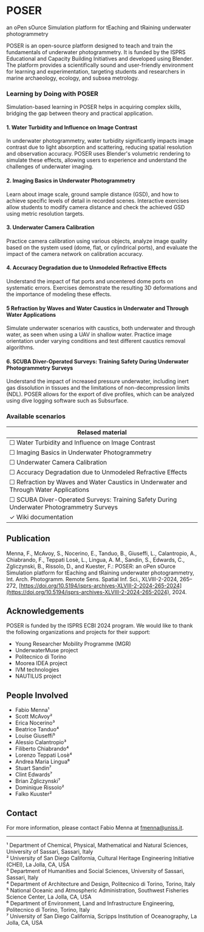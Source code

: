 # POSER
an oPen sOurce Simulation platform for tEaching and tRaining underwater photogrammetry

POSER is an open-source platform designed to teach and train the fundamentals of underwater photogrammetry. It is funded by the ISPRS Educational and Capacity Building Initiatives and developed using Blender. The platform provides a scientifically sound and user-friendly environment for learning and experimentation, targeting students and researchers in marine archaeology, ecology, and subsea metrology.

### Learning by Doing with POSER

Simulation-based learning in POSER helps in acquiring complex skills, bridging the gap between theory and practical application.

#### 1. Water Turbidity and Influence on Image Contrast

In underwater photogrammetry, water turbidity significantly impacts image contrast due to light absorption and scattering, reducing spatial resolution and observation accuracy. POSER uses Blender's volumetric rendering to simulate these effects, allowing users to experience and understand the challenges of underwater imaging.

#### 2. Imaging Basics in Underwater Photogrammetry

Learn about image scale, ground sample distance (GSD), and how to achieve specific levels of detail in recorded scenes. Interactive exercises allow students to modify camera distance and check the achieved GSD using metric resolution targets.

#### 3. Underwater Camera Calibration

Practice camera calibration using various objects, analyze image quality based on the system used (dome, flat, or cylindrical ports), and evaluate the impact of the camera network on calibration accuracy.

#### 4. Accuracy Degradation due to Unmodeled Refractive Effects

Understand the impact of flat ports and uncentered dome ports on systematic errors. Exercises demonstrate the resulting 3D deformations and the importance of modeling these effects.

#### 5 Refraction by Waves and Water Caustics in Underwater and Through Water Applications

Simulate underwater scenarios with caustics, both underwater and through water, as seen when using a UAV in shallow water. Practice image orientation under varying conditions and test different caustics removal algorithms.

#### 6. SCUBA Diver-Operated Surveys: Training Safety During Underwater Photogrammetry Surveys

Understand the impact of increased pressure underwater, including inert gas dissolution in tissues and the limitations of non-decompression limits (NDL). POSER allows for the export of dive profiles, which can be analyzed using dive logging software such as Subsurface.

### Available scenarios

| Relased material                 | 
| ---------------------------------- | 
| &#x2610; Water Turbidity and Influence on Image Contrast                 |
| &#x2610; Imaging Basics in Underwater Photogrammetry                     | 
| &#x2610; Underwater Camera Calibration           |
| &#x2610; Accuracy Degradation due to Unmodeled Refractive Effects                      |
| &#x2610; Refraction by Waves and Water Caustics in Underwater and Through Water Applications                     |
| &#x2610; SCUBA Diver-Operated Surveys: Training Safety During Underwater Photogrammetry Surveys |
| &check; Wiki documentation          |

## Publication

Menna, F., McAvoy, S., Nocerino, E., Tanduo, B., Giuseffi, L., Calantropio, A., Chiabrando, F., Teppati Losè, L., Lingua, A. M., Sandin, S., Edwards, C., Zgliczynski, B., Rissolo, D., and Kuester, F.: POSER: an oPen sOurce Simulation platform for tEaching and tRaining underwater photogrammetry, Int. Arch. Photogramm. Remote Sens. Spatial Inf. Sci., XLVIII-2-2024, 265–272, [https://doi.org/10.5194/isprs-archives-XLVIII-2-2024-265-2024](https://doi.org/10.5194/isprs-archives-XLVIII-2-2024-265-2024), 2024.

## Acknowledgements

POSER is funded by the ISPRS ECBI 2024 program. We would like to thank the following organizations and projects for their support:

- Young Researcher Mobility Programme (MGR)
- UnderwaterMuse project
- Politecnico di Torino
- Moorea IDEA project
- IVM technologies
- NAUTILUS project

## People Involved

- Fabio Menna¹
- Scott McAvoy²
- Erica Nocerino³
- Beatrice Tanduo⁴
- Louise Giuseffi⁵
- Alessio Calantropio³
- Filiberto Chiabrando⁴
- Lorenzo Teppati Losè⁴
- Andrea Maria Lingua⁶
- Stuart Sandin⁷
- Clint Edwards⁷
- Brian Zgliczynski⁷
- Dominique Rissolo²
- Falko Kuuster²

## Contact

For more information, please contact Fabio Menna at [fmenna@uniss.it](mailto:fmenna@uniss.it).

---

¹ Department of Chemical, Physical, Mathematical and Natural Sciences, University of Sassari, Sassari, Italy  
² University of San Diego California, Cultural Heritage Engineering Initiative (CHEI), La Jolla, CA, USA  
³ Department of Humanities and Social Sciences, University of Sassari, Sassari, Italy  
⁴ Department of Architecture and Design, Politecnico di Torino, Torino, Italy  
⁵ National Oceanic and Atmospheric Administration, Southwest Fisheries Science Center, La Jolla, CA, USA  
⁶ Department of Environment, Land and Infrastructure Engineering, Politecnico di Torino, Torino, Italy  
⁷ University of San Diego California, Scripps Institution of Oceanography, La Jolla, CA, USA  
